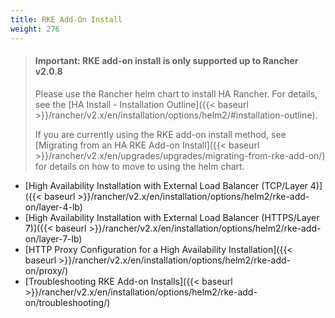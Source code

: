 ```yaml
---
title: RKE Add-On Install
weight: 276
---
```


> #### **Important: RKE add-on install is only supported up to Rancher v2.0.8**
>
>Please use the Rancher helm chart to install HA Rancher. For details, see the [HA Install - Installation Outline]({{< baseurl >}}/rancher/v2.x/en/installation/options/helm2/#installation-outline).
>
>If you are currently using the RKE add-on install method, see [Migrating from an HA RKE Add-on Install]({{< baseurl >}}/rancher/v2.x/en/upgrades/upgrades/migrating-from-rke-add-on/) for details on how to move to using the helm chart.


* [High Availability Installation with External Load Balancer (TCP/Layer 4)]({{< baseurl >}}/rancher/v2.x/en/installation/options/helm2/rke-add-on/layer-4-lb)
* [High Availability Installation with External Load Balancer (HTTPS/Layer 7)]({{< baseurl >}}/rancher/v2.x/en/installation/options/helm2/rke-add-on/layer-7-lb)
* [HTTP Proxy Configuration for a High Availability Installation]({{< baseurl >}}/rancher/v2.x/en/installation/options/helm2/rke-add-on/proxy/)
* [Troubleshooting RKE Add-on Installs]({{< baseurl >}}/rancher/v2.x/en/installation/options/helm2/rke-add-on/troubleshooting/)
